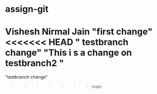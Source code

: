 # assign-git
Vishesh Nirmal Jain
"first change"
<<<<<<< HEAD
" testbranch change"
 "This i s a change on testbranch2 "
=======
"testbranch change"
>>>>>>> main
